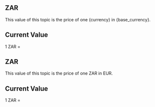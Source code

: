 ## ZAR

This value of this topic is the price of one {currency} in {base_currency}.

## Current Value

1 ZAR = <Topic topic="finance/stock-exchange/currency/ZAR/EUR" decimals="3" unit="EUR"/>

## ZAR

This value of this topic is the price of one ZAR in EUR.

## Current Value

1 ZAR = <Topic topic="finance/stock-exchange/currency/ZAR/EUR" decimals="3" unit="EUR"/>

